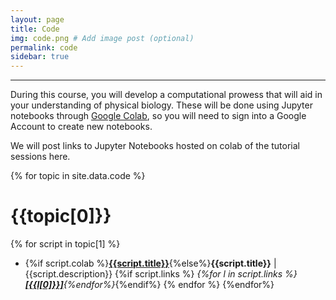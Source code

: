 ```yaml
---
layout: page
title: Code
img: code.png # Add image post (optional)
permalink: code
sidebar: true
---
```


---

During this course, you will develop a computational prowess that will aid in
your understanding of physical biology.  These will
be done using Jupyter notebooks through [Google
Colab](https://colab.research.google.com/), so you will need to sign into a
Google Account to create new notebooks.  

We will post links to Jupyter Notebooks hosted on colab of the tutorial
sessions here. 


{% for topic in site.data.code %}
# {{topic[0]}}
{% for script in topic[1] %}

* {%if script.colab %}[**{{script.title}}**]({{script.colab}}){%else%}**{{script.title}}** \|
  {{script.description}}  {%if script.links %} <i>{%for l in script.links
  %}[**\[{{l[0]}}\]**](assets/code/{{l[1]}}){%endfor%}</i>{%endif%}
{% endfor %}
{%endfor%}